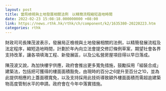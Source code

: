 ```yaml
---
layout: post
title: 當局檢視與土地發展相關法例　以精簡流程縮短造地時間
date: 2022-02-23 15:08:18.000000000 +08:00
link: https://news.rthk.hk/rthk/ch/component/k2/1635380-20220223.htm
categories: rthk
---
```


財政司司長陳茂波表示，發展局正檢視與土地發展相關的法例，以精簡發展流程及法定程序，縮短造地時間，計劃於年內向立法會提交修訂條例草案，期望社會各界支持改革，讓各項填海工程、新發展區，以及公私營房屋項目得以早日落成。

陳茂波又說，為加快樓宇供應，政府會推出更多寬免措施，鼓勵採用「組裝合成」建築法，包括把可獲得的樓面面積豁免，由現時的百分之6提升至百分之10，並為此提供相應的上蓋面積寬免，以及支持採用此技術導致額外樓面面積而需超逾建築物高度管制水平的申請。政府會在今年中落實措施。
